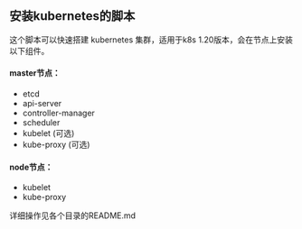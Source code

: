 ## 安装kubernetes的脚本
这个脚本可以快速搭建 kubernetes 集群，适用于k8s 1.20版本，会在节点上安装以下组件。
#### master节点：
+ etcd
+ api-server
+ controller-manager
+ scheduler
+ kubelet (可选)
+ kube-proxy (可选)

#### node节点：
+ kubelet
+ kube-proxy

详细操作见各个目录的README.md
